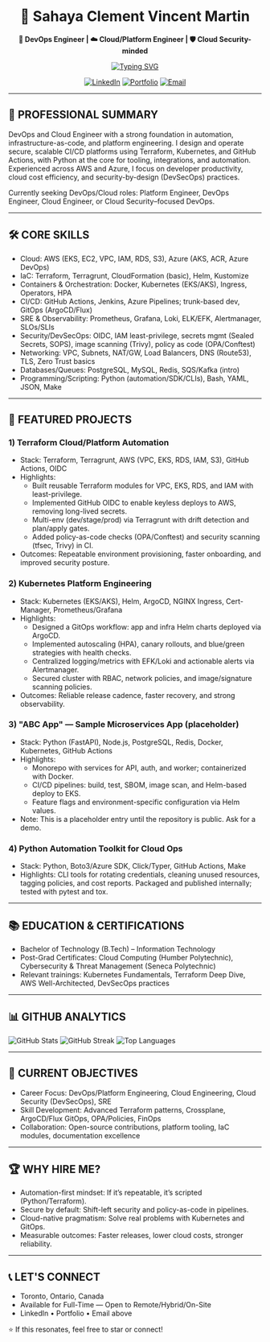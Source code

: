 <div align="center">

# 👋 Sahaya Clement Vincent Martin

**🚀 DevOps Engineer | ☁️ Cloud/Platform Engineer | 🛡️ Cloud Security-minded**

[![Typing SVG](https://readme-typing-svg.herokuapp.com?font=Fira+Code&size=22&pause=1000&color=00D4FF&center=true&vCenter=true&width=700&lines=Cloud-native+platforms+with+Terraform%2C+Kubernetes+%26+CI%2FCD;Automating+everything+with+Python+and+GitHub+Actions;Reliability%2C+Security%2C+and+Speed+at+Scale)](https://git.io/typing-svg)

[![LinkedIn](https://img.shields.io/badge/LinkedIn-0A66C2?style=for-the-badge&logo=linkedin&logoColor=white)](https://www.linkedin.com/in/sahaya-clement/)
[![Portfolio](https://img.shields.io/badge/Portfolio-FF5722?style=for-the-badge&logo=google-chrome&logoColor=white)](https://clementvsc.github.io/)
[![Email](https://img.shields.io/badge/Email-D14836?style=for-the-badge&logo=gmail&logoColor=white)](mailto:clementvsc.martin@gmail.com)

</div>

---

## 🎯 PROFESSIONAL SUMMARY

DevOps and Cloud Engineer with a strong foundation in automation, infrastructure-as-code, and platform engineering. I design and operate secure, scalable CI/CD platforms using Terraform, Kubernetes, and GitHub Actions, with Python at the core for tooling, integrations, and automation. Experienced across AWS and Azure, I focus on developer productivity, cloud cost efficiency, and security-by-design (DevSecOps) practices.

Currently seeking DevOps/Cloud roles: Platform Engineer, DevOps Engineer, Cloud Engineer, or Cloud Security–focused DevOps.

---

## 🛠️ CORE SKILLS 

- Cloud: AWS (EKS, EC2, VPC, IAM, RDS, S3), Azure (AKS, ACR, Azure DevOps)
- IaC: Terraform, Terragrunt, CloudFormation (basic), Helm, Kustomize
- Containers & Orchestration: Docker, Kubernetes (EKS/AKS), Ingress, Operators, HPA
- CI/CD: GitHub Actions, Jenkins, Azure Pipelines; trunk-based dev, GitOps (ArgoCD/Flux)
- SRE & Observability: Prometheus, Grafana, Loki, ELK/EFK, Alertmanager, SLOs/SLIs
- Security/DevSecOps: OIDC, IAM least-privilege, secrets mgmt (Sealed Secrets, SOPS), image scanning (Trivy), policy as code (OPA/Conftest)
- Networking: VPC, Subnets, NAT/GW, Load Balancers, DNS (Route53), TLS, Zero Trust basics
- Databases/Queues: PostgreSQL, MySQL, Redis, SQS/Kafka (intro)
- Programming/Scripting: Python (automation/SDK/CLIs), Bash, YAML, JSON, Make

---

## 🚀 FEATURED PROJECTS 

### 1) Terraform Cloud/Platform Automation
- Stack: Terraform, Terragrunt, AWS (VPC, EKS, RDS, IAM, S3), GitHub Actions, OIDC
- Highlights:
  - Built reusable Terraform modules for VPC, EKS, RDS, and IAM with least-privilege.
  - Implemented GitHub OIDC to enable keyless deploys to AWS, removing long-lived secrets.
  - Multi-env (dev/stage/prod) via Terragrunt with drift detection and plan/apply gates.
  - Added policy-as-code checks (OPA/Conftest) and security scanning (tfsec, Trivy) in CI.
- Outcomes: Repeatable environment provisioning, faster onboarding, and improved security posture.

### 2) Kubernetes Platform Engineering 
- Stack: Kubernetes (EKS/AKS), Helm, ArgoCD, NGINX Ingress, Cert-Manager, Prometheus/Grafana
- Highlights:
  - Designed a GitOps workflow: app and infra Helm charts deployed via ArgoCD.
  - Implemented autoscaling (HPA), canary rollouts, and blue/green strategies with health checks.
  - Centralized logging/metrics with EFK/Loki and actionable alerts via Alertmanager.
  - Secured cluster with RBAC, network policies, and image/signature scanning policies.
- Outcomes: Reliable release cadence, faster recovery, and strong observability.

### 3) "ABC App" — Sample Microservices App (placeholder)
- Stack: Python (FastAPI), Node.js, PostgreSQL, Redis, Docker, Kubernetes, GitHub Actions
- Highlights:
  - Monorepo with services for API, auth, and worker; containerized with Docker.
  - CI/CD pipelines: build, test, SBOM, image scan, and Helm-based deploy to EKS.
  - Feature flags and environment-specific configuration via Helm values.
- Note: This is a placeholder entry until the repository is public. Ask for a demo.

### 4) Python Automation Toolkit for Cloud Ops
- Stack: Python, Boto3/Azure SDK, Click/Typer, GitHub Actions, Make
- Highlights: CLI tools for rotating credentials, cleaning unused resources, tagging policies, and cost reports. Packaged and published internally; tested with pytest and tox.

---

## 📚 EDUCATION & CERTIFICATIONS

- Bachelor of Technology (B.Tech) – Information Technology
- Post-Grad Certificates: Cloud Computing (Humber Polytechnic), Cybersecurity & Threat Management (Seneca Polytechnic)
- Relevant trainings: Kubernetes Fundamentals, Terraform Deep Dive, AWS Well-Architected, DevSecOps practices

---

## 📊 GITHUB ANALYTICS

![GitHub Stats](https://camo.githubusercontent.com/e0466d807616f61fb935a13a27ba7596847e39df7b8600744fd9c2aac61ab40e/68747470733a2f2f6769746875622d726561646d652d73746174732e76657263656c2e6170702f6170693f757365726e616d653d436c656d656e747673632673686f775f69636f6e733d74727565267468656d653d746f6b796f6e6967687426686964655f626f726465723d7472756526636f756e745f707269766174653d74727565)
![GitHub Streak](https://camo.githubusercontent.com/5cdd59c813666af0c7d777656bfc2f43f3e6d4782df09191446f00bbbc67d941/68747470733a2f2f6769746875622d726561646d652d73747265616b2d73746174732e6865726f6b756170702e636f6d2f3f757365723d436c656d656e74767363267468656d653d746f6b796f6e6967687426686964655f626f726465723d74727565)
![Top Languages](https://camo.githubusercontent.com/5add20955f655f6e0efcab84512ff826ce10634f3e9e9d2c973e5f2806479f18/68747470733a2f2f6769746875622d726561646d652d73746174732e76657263656c2e6170702f6170692f746f702d6c616e67732f3f757365726e616d653d436c656d656e74767363266c61796f75743d636f6d70616374267468656d653d746f6b796f6e6967687426686964655f626f726465723d74727565)

---

## 🎯 CURRENT OBJECTIVES

- Career Focus: DevOps/Platform Engineering, Cloud Engineering, Cloud Security (DevSecOps), SRE
- Skill Development: Advanced Terraform patterns, Crossplane, ArgoCD/Flux GitOps, OPA/Policies, FinOps
- Collaboration: Open-source contributions, platform tooling, IaC modules, documentation excellence

---

## 🏆 WHY HIRE ME?

- Automation-first mindset: If it’s repeatable, it’s scripted (Python/Terraform).
- Secure by default: Shift-left security and policy-as-code in pipelines.
- Cloud-native pragmatism: Solve real problems with Kubernetes and GitOps.
- Measurable outcomes: Faster releases, lower cloud costs, stronger reliability.

---

## 📞 LET'S CONNECT

- Toronto, Ontario, Canada
- Available for Full-Time — Open to Remote/Hybrid/On-Site
- LinkedIn • Portfolio • Email above

⭐️ If this resonates, feel free to star or connect!
